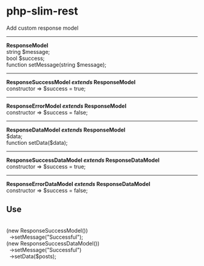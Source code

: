 # php-slim-rest
Add custom response model
<br>
<hr>
<b>ResponseModel</b>
<br>
string $message;
<br>
bool $success;
<br>
function setMessage(string $message);
<br>
<hr>
<b>ResponseSuccessModel <i>extends</i> ResponseModel</b>
<br>
constructor => $success = true;
<br>
<hr>
<b>ResponseErrorModel <i>extends</i> ResponseModel</b>
<br>
constructor => $success = false;
<br>

<hr>
<b>ResponseDataModel <i>extends</i> ResponseModel</b>
<br>
$data;
<br>
function setData($data);
<br>
<hr>
<b>ResponseSuccessDataModel <i>extends</i> ResponseDataModel</b>
<br>
constructor => $success = true;
<br>
<hr>
<b>ResponseErrorDataModel <i>extends</i> ResponseDataModel</b>
<br>
constructor => $success = false;
<br>
<h2>Use</h2>
<br>
(new ResponseSuccessModel())<br>
&nbsp;&nbsp;->setMessage("Successful");
<br>
(new ResponseSuccessDataModel())<br>
&nbsp;&nbsp;->setMessage("Successful")<br>
&nbsp;&nbsp;->setData($posts);


